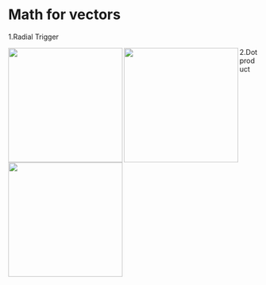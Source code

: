 # Math for vectors

<p>1.Radial Trigger</p>

<img align='left' src="https://cdn.discordapp.com/attachments/780498598634192928/1051588439214129234/image.png" width="230">

<img align='left' src="https://cdn.discordapp.com/attachments/780498598634192928/1051588479978569748/image.png" width="230">


<p>2.Dot product</p>

<img align='left' src="https://media.tenor.com/F6VR-Urn5rAAAAAC/dot-product-unity.gif" width="230">


